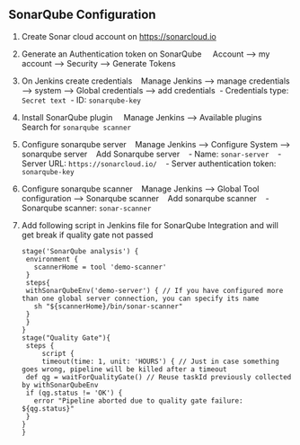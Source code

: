 ## SonarQube Configuration 

1. Create Sonar cloud account on https://sonarcloud.io
2. Generate an Authentication token on SonarQube
    Account --> my account --> Security --> Generate Tokens 

3. On Jenkins create credentials 
   Manage Jenkins --> manage credentials --> system --> Global credentials --> add credentials
 - Credentials type: `Secret text`
 - ID: `sonarqube-key`

4. Install SonarQube plugin
    Manage Jenkins --> Available plugins 
    Search for `sonarqube scanner`

5. Configure sonarqube server 
   Manage Jenkins --> Configure System --> sonarqube server 
   Add Sonarqube server 
   - Name: `sonar-server`
   - Server URL: `https://sonarcloud.io/`
   - Server authentication token: `sonarqube-key`

6. Configure sonarqube scanner 
   Manage Jenkins --> Global Tool configuration --> Sonarqube scanner 
   Add sonarqube scanner 
   - Sonarqube scanner: `sonar-scanner`

7. Add following script in Jenkins file for SonarQube Integration and will get break if quality gate not passed

   ```
   stage('SonarQube analysis') {
    environment {
      scannerHome = tool 'demo-scanner'
    }
    steps{
    withSonarQubeEnv('demo-server') { // If you have configured more than one global server connection, you can specify its name
      sh "${scannerHome}/bin/sonar-scanner"
    }
    }
   }
   stage("Quality Gate"){
    steps {
        script {
        timeout(time: 1, unit: 'HOURS') { // Just in case something goes wrong, pipeline will be killed after a timeout
    def qg = waitForQualityGate() // Reuse taskId previously collected by withSonarQubeEnv
    if (qg.status != 'OK') {
      error "Pipeline aborted due to quality gate failure: ${qg.status}"
    }
   }
   }
   ```
